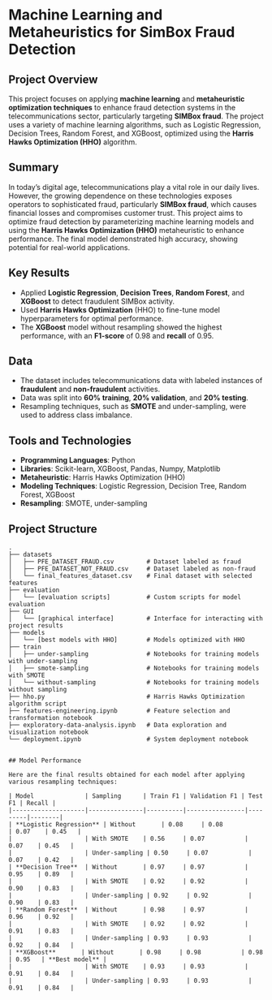 # Machine Learning and Metaheuristics for SimBox Fraud Detection

## Project Overview

This project focuses on applying **machine learning** and **metaheuristic optimization techniques** to enhance fraud detection systems in the telecommunications sector, particularly targeting **SIMBox fraud**. The project uses a variety of machine learning algorithms, such as Logistic Regression, Decision Trees, Random Forest, and XGBoost, optimized using the **Harris Hawks Optimization (HHO)** algorithm.

## Summary

In today’s digital age, telecommunications play a vital role in our daily lives. However, the growing dependence on these technologies exposes operators to sophisticated fraud, particularly **SIMBox fraud**, which causes financial losses and compromises customer trust. This project aims to optimize fraud detection by parameterizing machine learning models and using the **Harris Hawks Optimization (HHO)** metaheuristic to enhance performance. The final model demonstrated high accuracy, showing potential for real-world applications.

## Key Results

- Applied **Logistic Regression**, **Decision Trees**, **Random Forest**, and **XGBoost** to detect fraudulent SIMBox activity.
- Used **Harris Hawks Optimization** (HHO) to fine-tune model hyperparameters for optimal performance.
- The **XGBoost** model without resampling showed the highest performance, with an **F1-score** of 0.98 and **recall** of 0.95.

## Data

- The dataset includes telecommunications data with labeled instances of **fraudulent** and **non-fraudulent** activities.
- Data was split into **60% training**, **20% validation**, and **20% testing**.
- Resampling techniques, such as **SMOTE** and under-sampling, were used to address class imbalance.

## Tools and Technologies

- **Programming Languages**: Python
- **Libraries**: Scikit-learn, XGBoost, Pandas, Numpy, Matplotlib
- **Metaheuristic**: Harris Hawks Optimization (HHO)
- **Modeling Techniques**: Logistic Regression, Decision Tree, Random Forest, XGBoost
- **Resampling**: SMOTE, under-sampling

## Project Structure

```plaintext
.
├── datasets
│   ├── PFE_DATASET_FRAUD.csv         # Dataset labeled as fraud
│   ├── PFE_DATASET_NOT_FRAUD.csv     # Dataset labeled as non-fraud
│   └── final_features_dataset.csv    # Final dataset with selected features
├── evaluation
│   └── [evaluation scripts]          # Custom scripts for model evaluation
├── GUI
│   └── [graphical interface]         # Interface for interacting with project results
├── models
│   └── [best models with HHO]        # Models optimized with HHO
├── train
│   ├── under-sampling                # Notebooks for training models with under-sampling
│   ├── smote-sampling                # Notebooks for training models with SMOTE
│   └── without-sampling              # Notebooks for training models without sampling
├── hho.py                            # Harris Hawks Optimization algorithm script
├── features-engineering.ipynb        # Feature selection and transformation notebook
├── exploratory-data-analysis.ipynb   # Data exploration and visualization notebook
└── deployment.ipynb                  # System deployment notebook


## Model Performance

Here are the final results obtained for each model after applying various resampling techniques:

| Model              | Sampling      | Train F1 | Validation F1 | Test F1 | Recall |
|--------------------|---------------|----------|----------------|---------|--------|
| **Logistic Regression** | Without       | 0.08     | 0.08           | 0.07    | 0.45   |
|                    | With SMOTE    | 0.56     | 0.07           | 0.07    | 0.45   |
|                    | Under-sampling | 0.50     | 0.07           | 0.07    | 0.42   |
| **Decision Tree**  | Without       | 0.97     | 0.97           | 0.95    | 0.89   |
|                    | With SMOTE    | 0.92     | 0.92           | 0.90    | 0.83   |
|                    | Under-sampling | 0.92     | 0.92           | 0.90    | 0.83   |
| **Random Forest**  | Without       | 0.98     | 0.97           | 0.96    | 0.92   |
|                    | With SMOTE    | 0.92     | 0.92           | 0.91    | 0.83   |
|                    | Under-sampling | 0.93     | 0.93           | 0.92    | 0.84   |
| **XGBoost**       | Without       | 0.98     | 0.98           | 0.98    | 0.95   | **Best model** |
|                    | With SMOTE    | 0.93     | 0.93           | 0.91    | 0.84   |
|                    | Under-sampling | 0.93     | 0.93           | 0.91    | 0.84   |

